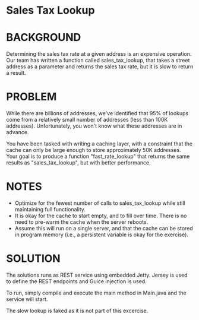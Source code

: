 # Sales Tax Lookup

# BACKGROUND

Determining the sales tax rate at a given address is an expensive operation. Our team has written a function called sales_tax_lookup, that takes a street address as a parameter and returns the sales tax rate, but it is slow to return a result.

# PROBLEM

While there are billions of addresses, we've identified that 95% of lookups come from a relatively small number of addresses (less than 100K addresses). Unfortunately, you won't know what these addresses are in advance.

You have been tasked with writing a caching layer, with a constraint that the cache can only be large enough to store approximately 50K addresses. Your goal is to produce a function "fast_rate_lookup" that returns the same results as "sales_tax_lookup", but with better performance.

# NOTES
* Optimize for the fewest number of calls to sales_tax_lookup while still maintaining full functionality.
* It is okay for the cache to start empty, and to fill over time. There is no need to pre-warm the cache when the server reboots.
* Assume this will run on a single server, and that the cache can be stored in program memory (i.e., a persistent variable is okay for the exercise).

# SOLUTION
The solutions runs as REST service using embedded Jetty. Jersey is used to define the REST endpoints and Guice injection is used.

To run, simply compile and execute the main method in Main.java and the service will start.

The slow lookup is faked as it is not part of this excercise.